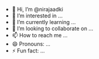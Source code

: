 - 👋 Hi, I’m @nirajaadki
- 👀 I’m interested in ...
- 🌱 I’m currently learning ...
- 💞️ I’m looking to collaborate on ...
- 📫 How to reach me ...
- 😄 Pronouns: ...
- ⚡ Fun fact: ...

<!---
niaadki/niaadki is a ✨ special ✨ repository because its `README.md` (this file) appears on your GitHub profile.
You can click the Preview link to take a look at your changes.
--->
